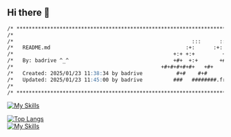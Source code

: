 ## Hi there 👋
```md
/* ************************************************************************** */
/*                                                                            */
/*                                                          :::      :::::::: */
/*   README.md                                            :+:      :+:    :+: */
/*                                                    +:+ +:+         +:+     */
/*   By: badrive ^_^                                  +#+  +:+       +#+      */
/*                                                +#+#+#+#+#+   +#+           */
/*   Created: 2025/01/23 11:38:34 by badrive           #+#    #+#             */
/*   Updated: 2025/01/23 11:45:00 by badrive          ###   ########.fr       */
/*                                                                            */
/* ************************************************************************** */
```

[![My Skills](https://skillicons.dev/icons?i=html,css,sass,js,typescript,c,git,bootstrap,docker)](https://skillicons.dev)
<br>
<!-- [![bfaras's 42 stats](https://badge.mediaplus.ma/Darkgray/bfaras)](https://github.com/oakoudad/badge42) -->
[![Top Langs](https://github-readme-stats.vercel.app/api/top-langs/?username=badrive&layout=donut&show_icons=true&theme=transparent)](https://github.com/anuraghazra/github-readme-stats)
<br>
[![My Skills](https://skillicons.dev/icons?i=bash,tailwind,react,laravel,next,npm,linux,figma,vscode)](https://skillicons.dev)

<!--
**badrive/badrive** is a ✨ _special_ ✨ repository because its `README.md` (this file) appears on your GitHub profile.

Here are some ideas to get you started:

- 🔭 I’m currently working on ...
- 🌱 I’m currently learning ...
- 👯 I’m looking to collaborate on ...
- 🤔 I’m looking for help with ...
- 💬 Ask me about ...
- 📫 How to reach me: ...
- 😄 Pronouns: ...
- ⚡ Fun fact: ...
-->
